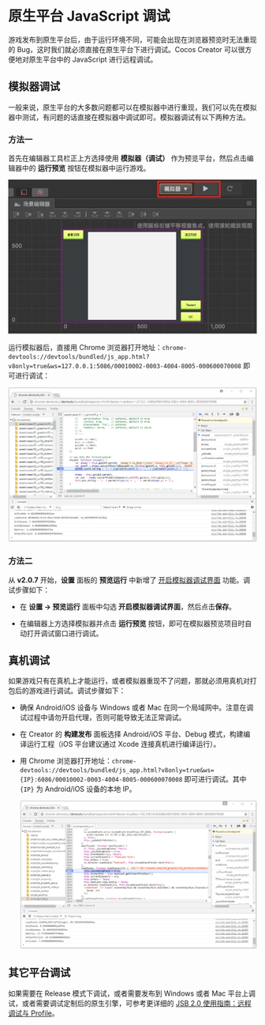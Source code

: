 # 原生平台 JavaScript 调试

游戏发布到原生平台后，由于运行环境不同，可能会出现在浏览器预览时无法重现的 Bug，这时我们就必须直接在原生平台下进行调试。Cocos Creator 可以很方便地对原生平台中的 JavaScript 进行远程调试。

## 模拟器调试

一般来说，原生平台的大多数问题都可以在模拟器中进行重现，我们可以先在模拟器中测试，有问题的话直接在模拟器中调试即可。模拟器调试有以下两种方法。

### 方法一

首先在编辑器工具栏正上方选择使用 **模拟器（调试）** 作为预览平台，然后点击编辑器中的 **运行预览** 按钮在模拟器中运行游戏。

![](debug-jsb/simulator-run.png)

运行模拟器后，直接用 Chrome 浏览器打开地址：`chrome-devtools://devtools/bundled/js_app.html?v8only=true&ws=127.0.0.1:5086/00010002-0003-4004-8005-000600070008` 即可进行调试：

![](debug-jsb/v8-win32-debug.png)

### 方法二

从 **v2.0.7** 开始，**设置** 面板的 **预览运行** 中新增了 [开启模拟器调试界面](../getting-started/basics/editor-panels/preferences.md#%E9%A2%84%E8%A7%88%E8%BF%90%E8%A1%8C) 功能。调试步骤如下：

  - 在 **设置 -> 预览运行** 面板中勾选 **开启模拟器调试界面**，然后点击**保存**。

  - 在编辑器上方选择模拟器并点击 **运行预览** 按钮，即可在模拟器预览项目时自动打开调试窗口进行调试。

## 真机调试

如果游戏只有在真机上才能运行，或者模拟器重现不了问题，那就必须用真机对打包后的游戏进行调试。调试步骤如下：

- 确保 Android/iOS 设备与 Windows 或者 Mac 在同一个局域网中。注意在调试过程中请勿开启代理，否则可能导致无法正常调试。

- 在 Creator 的 **构建发布** 面板选择 Android/iOS 平台、Debug 模式，构建编译运行工程（iOS 平台建议通过 Xcode 连接真机进行编译运行）。

- 用 Chrome 浏览器打开地址：`chrome-devtools://devtools/bundled/js_app.html?v8only=true&ws={IP}:6086/00010002-0003-4004-8005-000600070008` 即可进行调试。其中 `{IP}` 为 Android/iOS 设备的本地 IP。

  ![](debug-jsb/v8-android-debug.png)

## 其它平台调试

如果需要在 Release 模式下调试，或者需要发布到 Windows 或者 Mac 平台上调试，或者需要调试定制后的原生引擎，可参考更详细的 [JSB 2.0 使用指南：远程调试与 Profile](../advanced-topics/JSB2.0-learning.md#%E8%BF%9C%E7%A8%8B%E8%B0%83%E8%AF%95%E4%B8%8E-profile)。
